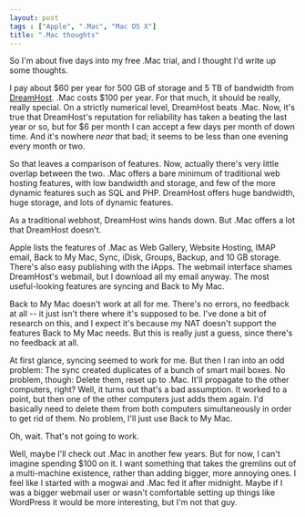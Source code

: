```yaml
---
layout: post
tags : ["Apple", ".Mac", "Mac OS X"]
title: ".Mac thoughts"
---
```

So I'm about five days into my free .Mac trial, and I thought I'd write up some thoughts.

I pay about $60 per year for 500 GB of storage and 5 TB of bandwidth from <a href="http://www.dreamhost.com/r.cgi?67943">DreamHost</a>. .Mac costs $100 per year. For that much, it should be really, really special. On a strictly numerical level, DreamHost beats .Mac. Now, it's true that DreamHost's reputation for reliability has taken a beating the last year or so, but for $6 per month I can accept a few days per month of down time. And it's nowhere <i>near</i> that bad; it seems to be less than one evening every month or two.

<!--more-->

So that leaves a comparison of features. Now, actually there's very little overlap between the two. .Mac offers a bare minimum of traditional web hosting features, with low bandwidth and storage, and few of the more dynamic features such as SQL and PHP. DreamHost offers huge bandwidth, huge storage, and lots of dynamic features.

As a traditional webhost, DreamHost wins hands down. But .Mac offers a lot that DreamHost doesn't.

Apple lists the features of .Mac as Web Gallery, Website Hosting, IMAP email, Back to My Mac, Sync, iDisk, Groups, Backup, and 10 GB storage. There's also easy publishing with the iApps. The webmail interface shames DreamHost's webmail, but I download all my email anyway. The most useful-looking features are syncing and Back to My Mac.

Back to My Mac doesn't work at all for me. There's no errors, no feedback at all -- it just isn't there where it's supposed to be. I've done a bit of research on this, and I expect it's because my NAT doesn't support the features Back to My Mac needs. But this is really just a guess, since there's no feedback at all.

At first glance, syncing seemed to work for me. But then I ran into an odd problem: The sync created duplicates of a bunch of smart mail boxes. No problem, though: Delete them, reset up to .Mac. It'll propagate to the other computers, right? Well, it turns out that's a bad assumption. It worked to a point, but then one of the other computers just adds them again. I'd basically need to delete them from both computers simultaneously in order to get rid of them. No problem, I'll just use Back to My Mac.

Oh, wait. That's not going to work.

Well, maybe I'll check out .Mac in another few years. But for now, I can't imagine spending $100 on it. I want something that takes the gremlins out of a multi-machine existence, rather than adding bigger, more annoying ones. I feel like I started with a mogwai and .Mac fed it after midnight. Maybe if I was a bigger webmail user or wasn't comfortable setting up things like WordPress it would be more interesting, but I'm not that guy.